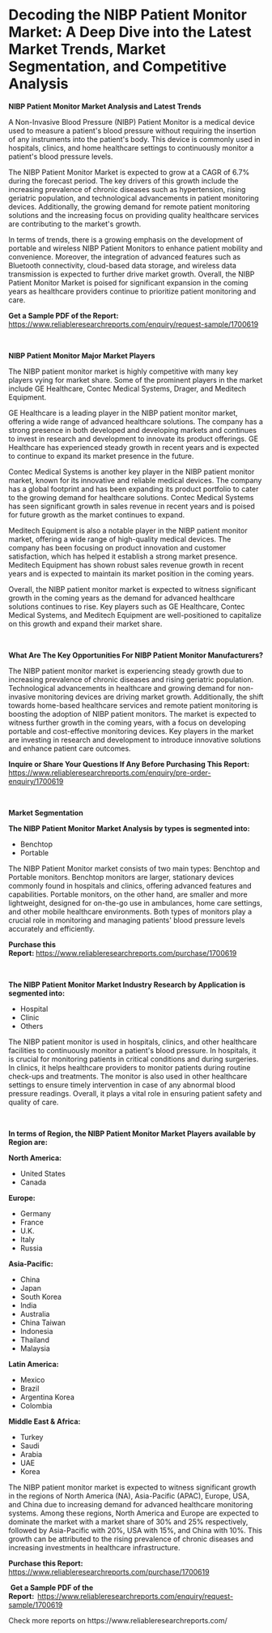 <p><h1>Decoding the NIBP Patient Monitor Market: A Deep Dive into the Latest Market Trends, Market Segmentation, and Competitive Analysis</h1></p><p><strong>NIBP Patient Monitor Market Analysis and Latest Trends</strong></p>
<p><p>A Non-Invasive Blood Pressure (NIBP) Patient Monitor is a medical device used to measure a patient's blood pressure without requiring the insertion of any instruments into the patient's body. This device is commonly used in hospitals, clinics, and home healthcare settings to continuously monitor a patient's blood pressure levels.</p><p>The NIBP Patient Monitor Market is expected to grow at a CAGR of 6.7% during the forecast period. The key drivers of this growth include the increasing prevalence of chronic diseases such as hypertension, rising geriatric population, and technological advancements in patient monitoring devices. Additionally, the growing demand for remote patient monitoring solutions and the increasing focus on providing quality healthcare services are contributing to the market's growth.</p><p>In terms of trends, there is a growing emphasis on the development of portable and wireless NIBP Patient Monitors to enhance patient mobility and convenience. Moreover, the integration of advanced features such as Bluetooth connectivity, cloud-based data storage, and wireless data transmission is expected to further drive market growth. Overall, the NIBP Patient Monitor Market is poised for significant expansion in the coming years as healthcare providers continue to prioritize patient monitoring and care.</p></p>
<p><strong>Get a Sample PDF of the Report:&nbsp;</strong> <a href="https://www.reliableresearchreports.com/enquiry/request-sample/1700619">https://www.reliableresearchreports.com/enquiry/request-sample/1700619</a></p>
<p>&nbsp;</p>
<p><strong>NIBP Patient Monitor Major Market Players</strong></p>
<p><p>The NIBP patient monitor market is highly competitive with many key players vying for market share. Some of the prominent players in the market include GE Healthcare, Contec Medical Systems, Drager, and Meditech Equipment.</p><p>GE Healthcare is a leading player in the NIBP patient monitor market, offering a wide range of advanced healthcare solutions. The company has a strong presence in both developed and developing markets and continues to invest in research and development to innovate its product offerings. GE Healthcare has experienced steady growth in recent years and is expected to continue to expand its market presence in the future.</p><p>Contec Medical Systems is another key player in the NIBP patient monitor market, known for its innovative and reliable medical devices. The company has a global footprint and has been expanding its product portfolio to cater to the growing demand for healthcare solutions. Contec Medical Systems has seen significant growth in sales revenue in recent years and is poised for future growth as the market continues to expand.</p><p>Meditech Equipment is also a notable player in the NIBP patient monitor market, offering a wide range of high-quality medical devices. The company has been focusing on product innovation and customer satisfaction, which has helped it establish a strong market presence. Meditech Equipment has shown robust sales revenue growth in recent years and is expected to maintain its market position in the coming years.</p><p>Overall, the NIBP patient monitor market is expected to witness significant growth in the coming years as the demand for advanced healthcare solutions continues to rise. Key players such as GE Healthcare, Contec Medical Systems, and Meditech Equipment are well-positioned to capitalize on this growth and expand their market share.</p></p>
<p>&nbsp;</p>
<p><strong>What Are The Key Opportunities For NIBP Patient Monitor Manufacturers?</strong></p>
<p><p>The NIBP patient monitor market is experiencing steady growth due to increasing prevalence of chronic diseases and rising geriatric population. Technological advancements in healthcare and growing demand for non-invasive monitoring devices are driving market growth. Additionally, the shift towards home-based healthcare services and remote patient monitoring is boosting the adoption of NIBP patient monitors. The market is expected to witness further growth in the coming years, with a focus on developing portable and cost-effective monitoring devices. Key players in the market are investing in research and development to introduce innovative solutions and enhance patient care outcomes.</p></p>
<p><strong>Inquire or Share Your Questions If Any Before Purchasing This Report:</strong> <a href="https://www.reliableresearchreports.com/enquiry/pre-order-enquiry/1700619">https://www.reliableresearchreports.com/enquiry/pre-order-enquiry/1700619</a></p>
<p>&nbsp;</p>
<p><strong>Market Segmentation</strong></p>
<p><strong>The NIBP Patient Monitor Market Analysis by types is segmented into:</strong></p>
<p><ul><li>Benchtop</li><li>Portable</li></ul></p>
<p><p>The NIBP Patient Monitor market consists of two main types: Benchtop and Portable monitors. Benchtop monitors are larger, stationary devices commonly found in hospitals and clinics, offering advanced features and capabilities. Portable monitors, on the other hand, are smaller and more lightweight, designed for on-the-go use in ambulances, home care settings, and other mobile healthcare environments. Both types of monitors play a crucial role in monitoring and managing patients' blood pressure levels accurately and efficiently.</p></p>
<p><strong>Purchase this Report:&nbsp;</strong><a href="https://www.reliableresearchreports.com/purchase/1700619">https://www.reliableresearchreports.com/purchase/1700619</a></p>
<p>&nbsp;</p>
<p><strong>The NIBP Patient Monitor Market Industry Research by Application is segmented into:</strong></p>
<p><ul><li>Hospital</li><li>Clinic</li><li>Others</li></ul></p>
<p><p>The NIBP patient monitor is used in hospitals, clinics, and other healthcare facilities to continuously monitor a patient's blood pressure. In hospitals, it is crucial for monitoring patients in critical conditions and during surgeries. In clinics, it helps healthcare providers to monitor patients during routine check-ups and treatments. The monitor is also used in other healthcare settings to ensure timely intervention in case of any abnormal blood pressure readings. Overall, it plays a vital role in ensuring patient safety and quality of care.</p></p>
<p>&nbsp;</p>
<p><strong>In terms of Region, the NIBP Patient Monitor Market Players available by Region are:</strong></p>
<p>
    <p> <strong> North America: </strong>
        <ul>
            <li>United States</li>
            <li>Canada</li>
        </ul>
        </p> 
    <p> <strong> Europe: </strong>
        <ul>
            <li>Germany</li>
            <li>France</li>
            <li>U.K.</li>
            <li>Italy</li>
            <li>Russia</li>
        </ul>
        </p> 
    <p> <strong> Asia-Pacific: </strong>
        <ul>
            <li>China</li>
            <li>Japan</li>
            <li>South Korea</li>
            <li>India</li>
            <li>Australia</li>
            <li>China Taiwan</li>
            <li>Indonesia</li>
            <li>Thailand</li>
            <li>Malaysia</li>
        </ul>
        </p> 
    <p> <strong> Latin America: </strong>
        <ul>
            <li>Mexico</li>
            <li>Brazil</li>
            <li>Argentina Korea</li>
            <li>Colombia</li>
        </ul>
        </p> 
    <p> <strong> Middle East & Africa: </strong>
        <ul>
            <li>Turkey</li>
            <li>Saudi</li>
            <li>Arabia</li>
            <li>UAE</li>
            <li>Korea</li>
        </ul>
    </p>
    </p>
<p><p>The NIBP patient monitor market is expected to witness significant growth in the regions of North America (NA), Asia-Pacific (APAC), Europe, USA, and China due to increasing demand for advanced healthcare monitoring systems. Among these regions, North America and Europe are expected to dominate the market with a market share of 30% and 25% respectively, followed by Asia-Pacific with 20%, USA with 15%, and China with 10%. This growth can be attributed to the rising prevalence of chronic diseases and increasing investments in healthcare infrastructure.</p></p>
<p><strong>Purchase this Report: </strong><a href="https://www.reliableresearchreports.com/purchase/1700619">https://www.reliableresearchreports.com/purchase/1700619</a></p>
<p>&nbsp;<strong>Get a Sample PDF of the Report:&nbsp;&nbsp;</strong><a href="https://www.reliableresearchreports.com/enquiry/request-sample/1700619">https://www.reliableresearchreports.com/enquiry/request-sample/1700619</a></p>
<p><strong></strong></p>
<p>Check more reports on https://www.reliableresearchreports.com/</p>